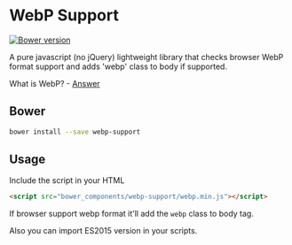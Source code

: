 WebP Support
==============

[![Bower version](https://badge.fury.io/bo/webp-support.svg)](https://badge.fury.io/bo/webp-support)

A pure javascript (no jQuery) lightweight library that checks browser WebP format support and adds 'webp' class to body if supported.

What is WebP? - [Answer](https://developers.google.com/speed/webp/)

## Bower

  ```bash
  bower install --save webp-support
  ```

## Usage

Include the script in your HTML

  ```html
  <script src="bower_components/webp-support/webp.min.js"></script>
  ```

If browser support webp format it'll add the `webp` class to body tag.

Also you can import ES2015 version in your scripts.
